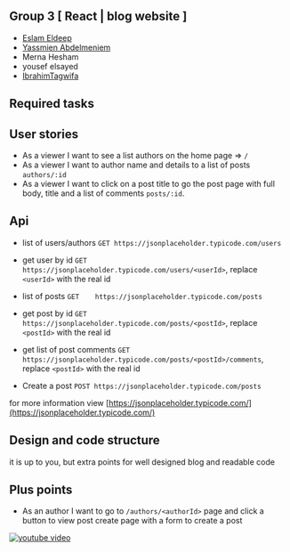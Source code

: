 
## Group 3 [ React | blog website ]

 - [Eslam Eldeep](https://github.com/eslameldeep)
 - [Yassmien Abdelmeniem](https://github.com/YassmienAbdelmeniem)
 - Merna Hesham 
 - yousef elsayed
 - [IbrahimTagwifa](https://github.com/IbrahimTagwifa)
 


## Required tasks
 
## User stories

- As a viewer I want to see a list authors on the home page => `/`
- As a viewer I want to author name and details to a list of posts `authors/:id`
- As a viewer I want to click on a post title to go the post page with full body, title and a list of comments `posts/:id`.

## Api

- list of users/authors `GET https://jsonplaceholder.typicode.com/users`
- get user by id `GET https://jsonplaceholder.typicode.com/users/<userId>`, replace `<userId>` with the real id

- list of posts `GET 	https://jsonplaceholder.typicode.com/posts`
- get post by id `GET https://jsonplaceholder.typicode.com/posts/<postId>`, replace `<postId>` with the real id
- get list of post comments `GET https://jsonplaceholder.typicode.com/posts/<postId>/comments`, replace `<postId>` with the real id
- Create a post `POST https://jsonplaceholder.typicode.com/posts`

for more information view [https://jsonplaceholder.typicode.com/](https://jsonplaceholder.typicode.com/)

## Design and code structure

it is up to you, but extra points for well designed blog and readable code

## Plus points

- As an author I want to go to `/authors/<authorId>` page and click a button to view post create page with a form to create a post

[![youtube video](https://img.youtube.com/vi/peL3Vt_vM90/0.jpg)](https://www.youtube.com/watch?v=peL3Vt_vM90)
